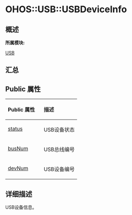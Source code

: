 # OHOS::USB::USBDeviceInfo<a name="ZH-CN_TOPIC_0000001290840956"></a>

## **概述**<a name="section888760135083932"></a>

**所属模块:**

[USB](_u_s_b.md)

## **汇总**<a name="section1894827463083932"></a>

## Public 属性<a name="pub-attribs"></a>

<a name="table760611710083932"></a>
<table><thead align="left"><tr id="row1394808916083932"><th class="cellrowborder" valign="top" width="50%" id="mcps1.1.3.1.1"><p id="p785817964083932"><a name="p785817964083932"></a><a name="p785817964083932"></a>Public 属性</p>
</th>
<th class="cellrowborder" valign="top" width="50%" id="mcps1.1.3.1.2"><p id="p702166485083932"><a name="p702166485083932"></a><a name="p702166485083932"></a>描述</p>
</th>
</tr>
</thead>
<tbody><tr id="row734069556083932"><td class="cellrowborder" valign="top" width="50%" headers="mcps1.1.3.1.1 "><p id="p6340378083932"><a name="p6340378083932"></a><a name="p6340378083932"></a><a href="_u_s_b.md#gadc0cb9d9532a66cd99517569e9fdaec6">status</a></p>
</td>
<td class="cellrowborder" valign="top" width="50%" headers="mcps1.1.3.1.2 "><p id="p1689314023083931"><a name="p1689314023083931"></a><a name="p1689314023083931"></a>USB设备状态</p>
</td>
</tr>
<tr id="row1205619899083932"><td class="cellrowborder" valign="top" width="50%" headers="mcps1.1.3.1.1 "><p id="p1063179898083932"><a name="p1063179898083932"></a><a name="p1063179898083932"></a><a href="_u_s_b.md#ga6e6b2643f5f953ff8aa7ffc4ec30e89c">busNum</a></p>
</td>
<td class="cellrowborder" valign="top" width="50%" headers="mcps1.1.3.1.2 "><p id="p1390822560083931"><a name="p1390822560083931"></a><a name="p1390822560083931"></a>USB总线编号</p>
</td>
</tr>
<tr id="row1836856464083932"><td class="cellrowborder" valign="top" width="50%" headers="mcps1.1.3.1.1 "><p id="p691904673083932"><a name="p691904673083932"></a><a name="p691904673083932"></a><a href="_u_s_b.md#gafe8c4aa8dd1e2876885433eb68422199">devNum</a></p>
</td>
<td class="cellrowborder" valign="top" width="50%" headers="mcps1.1.3.1.2 "><p id="entry2069381822083932p0"><a name="entry2069381822083932p0"></a><a name="entry2069381822083932p0"></a>USB设备编号</p>
</td>
</tr>
</tbody>
</table>

## **详细描述**<a name="section819082358083932"></a>

USB设备信息。

